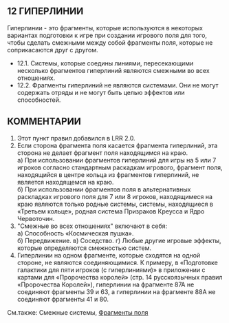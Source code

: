 12 ГИПЕРЛИНИИ
---

Гиперлинии - это фрагменты, которые используются в некоторых вариантах подготовки к игре при создании игрового поля для того, чтобы сделать смежными между собой фрагменты поля, которые не соприкасаются друг с другом.
* 12.1. Системы, которые соедины линиями, пересекающими несколько фрагментов гиперлиний являются смежными во всех отношениях.
* 12.2. Фрагменты гиперлиний не являются системами. Они не могут содержать отряды и не могут быть целью эффектов или способностей.

КОММЕНТАРИИ
---
1) Этот пункт правил добавился в LRR 2.0.
2) Если сторона фрагмента поля касается фрагмента гиперлиний, эта сторона не делает фрагмент поля находящимся на краю.  
  а) При использовании фрагментов гиперлиний для игры на 5 или 7 игроков согласно стандартным раскадкам игрового, фрагмент поля, находящийся в центре кольца из фрагментов гиперлиний, не является находящемся на краю.  
  б) При использовании фрагментов поля в альтернативных раскладках игрового поля для 7 или 8 игроков, находящимеся на краю являются только родные системы, системы, находящиеся в «Третьем кольце», родная система Призраков Креусса и Ядро Червоточин.
3) "Смежные во всех отношениях" включают в себя:  
  а) Способность «Космическая пушка».  
  б) Передвижение.
  в) Соседство.
  г) Любые другие игровые эффекты, которые определяются смежностью систем.
4) Гиперлинии на одном фрагменте, которые сходятся на одной стороне, не являются соединяющимися. К примеру, в «Подготовке галактики для пяти игроков (с гиперлиниями)» в приложении с картами для «Пророчества королей» (стр. 14 русскоязычных правил «Пророчества Королей»), гиперлинии на фрагменте 87А не соединяют фрагменты 39 и 63, а гиперлинии на фрагменте 88А не соединяют фрагменты 41 и 80.

См.также: Смежные системы, [Фрагменты поля](system_tiles.md)
